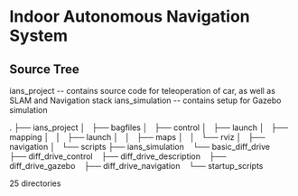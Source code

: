 # Indoor Autonomous Navigation System 
## Source Tree
ians_project -- contains source code for teleoperation of car, as well as SLAM and Navigation stack
ians_simulation -- contains setup for Gazebo simulation

.
├── ians_project
│   ├── bagfiles
│   ├── control
│   ├── launch
│   ├── mapping
│   │   ├── launch
│   │   ├── maps
│   │   └── rviz
│   ├── navigation
│   └── scripts
├── ians_simulation
    └── basic_diff_drive
        ├── diff_drive_control
        ├── diff_drive_description
        ├── diff_drive_gazebo
        ├── diff_drive_navigation
        └── startup_scripts

25 directories
